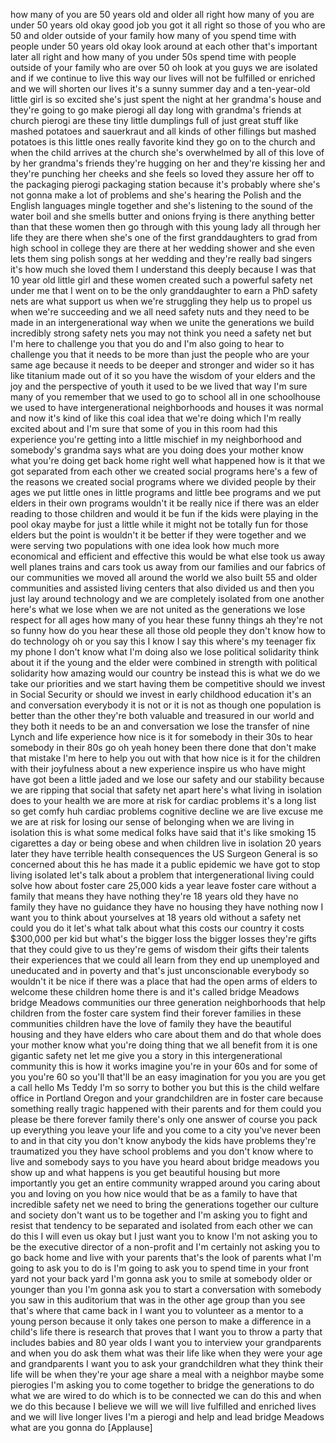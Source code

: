 
how many of you are 50 years old and
older all right how many of you are
under 50 years old okay good job you got
it all right so those of you who are 50
and older outside of your family how
many of you spend time with people under
50 years old okay look around at each
other that&#39;s important later all right
and how many of you under 50s spend time
with people outside of your family who
are over 50 oh look at you guys we are
isolated and if we continue to live this
way our lives will not be fulfilled or
enriched and we will shorten our lives
it&#39;s a sunny summer day and a
ten-year-old little girl is so excited
she&#39;s just spent the night at her
grandma&#39;s house and they&#39;re going to go
make pierogi all day long with grandma&#39;s
friends at church pierogi are these tiny
little dumplings full of just great
stuff like mashed potatoes and
sauerkraut and all kinds of other
fillings but mashed potatoes is this
little ones really favorite kind they go
on to the church and when the child
arrives at the church she&#39;s overwhelmed
by all of this love of by her grandma&#39;s
friends they&#39;re hugging on her and
they&#39;re kissing her and they&#39;re punching
her cheeks and she feels so loved they
assure her off to the packaging pierogi
packaging station because it&#39;s probably
where she&#39;s not gonna make a lot of
problems and she&#39;s hearing the Polish
and the English languages mingle
together and she&#39;s listening to the
sound of the water boil and she smells
butter and onions frying is there
anything better than that these women
then go through with this young lady all
through her life they are there when
she&#39;s one of the first granddaughters to
grad
from high school in college they are
there at her wedding shower and she even
lets them sing polish songs at her
wedding and they&#39;re really bad singers
it&#39;s how much she loved them I
understand this deeply because I was
that 10 year old little girl and these
women created such a powerful safety net
under me that I went on to be the only
granddaughter to earn a PhD safety nets
are what support us when we&#39;re
struggling they help us to propel us
when we&#39;re succeeding and we all need
safety nuts and they need to be made in
an intergenerational way when we unite
the generations we build incredibly
strong safety nets you may not think you
need a safety net but I&#39;m here to
challenge you that you do and I&#39;m also
going to hear to challenge you that it
needs to be more than just the people
who are your same age because it needs
to be deeper and stronger and wider so
it has like titanium made out of it so
you have the wisdom of your elders and
the joy and the perspective of youth it
used to be we lived that way I&#39;m sure
many of you remember that we used to go
to school all in one schoolhouse we used
to have intergenerational neighborhoods
and houses it was normal and now it&#39;s
kind of like this coal idea that we&#39;re
doing which I&#39;m really excited about and
I&#39;m sure that some of you in this room
had this experience you&#39;re getting into
a little mischief in my neighborhood and
somebody&#39;s grandma says what are you
doing
does your mother know what you&#39;re doing
get back home right well what happened
how is it that we got separated from
each other we created social programs
here&#39;s a few of the reasons we created
social programs where we divided people
by their ages we put little ones
in little programs and little bee
programs and we put elders in their own
programs wouldn&#39;t it be really nice if
there was an elder reading to those
children and would it be fun if the kids
were playing in the pool
okay maybe for just a little while it
might not be totally fun for those
elders but the point is wouldn&#39;t it be
better if they were together and we were
serving two populations with one idea
look how much more economical and
efficient and effective this would be
what else took us away
well planes trains and cars took us away
from our families and our fabrics of our
communities we moved all around the
world we also built 55 and older
communities and assisted living centers
that also divided us and then you just
lay around technology and we are
completely isolated from one another
here&#39;s what we lose when we are not
united as the generations we lose
respect for all ages how many of you
hear these funny things ah they&#39;re not
so funny how do you hear these all those
old people they don&#39;t know how to do
technology oh or you say this I know I
say this where&#39;s my teenager fix my
phone I don&#39;t know what I&#39;m doing also
we lose political solidarity think about
it if the young and the elder were
combined in strength with political
solidarity how amazing would our country
be instead this is what we do we take
our priorities and we start having them
be competitive should we invest in
Social Security or should we invest in
early childhood education it&#39;s an and
conversation everybody it is not or it
is not as though one population is
better than the other they&#39;re both
valuable and treasured in our world and
they both it needs to be an and
conversation we lose the transfer of
nine
Lynch and life experience how nice is it
for somebody in their 30s to hear
somebody in their 80s go oh yeah honey
been there done that don&#39;t make that
mistake I&#39;m here to help you out with
that how nice is it for the children
with their joyfulness about a new
experience inspire us who have might
have got been a little jaded and we lose
our safety and our stability because we
are ripping that social that safety net
apart here&#39;s what living in isolation
does to your health we are more at risk
for cardiac problems it&#39;s a long list so
get comfy huh cardiac problems cognitive
decline we are live excuse me we are at
risk for losing our sense of belonging
when we are living in isolation this is
what some medical folks have said that
it&#39;s like smoking 15 cigarettes a day or
being obese and when children live in
isolation 20 years later they have
terrible health consequences the US
Surgeon General is so concerned about
this he has made it a public epidemic we
have got to stop living isolated let&#39;s
talk about a problem that
intergenerational living could solve how
about foster care 25,000 kids a year
leave foster care without a family that
means they have nothing they&#39;re 18 years
old they have no family
they have no guidance they have no
housing they have nothing now I want you
to think about yourselves at 18 years
old without a safety net
could you do it let&#39;s what talk about
what this costs our country it costs
$300,000 per kid but what&#39;s the bigger
loss the bigger losses they&#39;re gifts
that they could give to us they&#39;re gems
of wisdom their gifts their talents
their experiences that we could all
learn from they end up unemployed and
uneducated
and in poverty and that&#39;s just
unconscionable everybody so wouldn&#39;t it
be nice if there was a place that had
the open arms of elders to welcome these
children home there is and it&#39;s called
bridge Meadows bridge Meadows
communities our three generation
neighborhoods that help children from
the foster care system find their
forever families in these communities
children have the love of family they
have the beautiful housing and they have
elders who care about them and do that
whole does your mother know what you&#39;re
doing thing that we all benefit from it
is one gigantic safety net let me give
you a story in this intergenerational
community this is how it works
imagine you&#39;re in your 60s and for some
of you you&#39;re 60 so you&#39;ll that&#39;ll be an
easy imagination for you you are you get
a call
hello Ms Teddy I&#39;m so sorry to bother
you but this is the child welfare office
in Portland Oregon and your
grandchildren are in foster care because
something really tragic happened with
their parents and for them could you
please be there forever family there&#39;s
only one answer of course you pack up
everything you leave your life and you
come to a city you&#39;ve never been to and
in that city you don&#39;t know anybody the
kids have problems they&#39;re traumatized
you they have school problems and you
don&#39;t know where to live and somebody
says to you have you heard about bridge
meadows you show up and what happens is
you get beautiful housing but more
importantly you get an entire community
wrapped around you caring about you and
loving on you how nice would that be as
a family to have that incredible safety
net we need to bring the generations
together our culture and society don&#39;t
want us to be together and I&#39;m asking
you to fight and resist that tendency to
be separated and isolated from each
other we can do this I will
even us okay but I just want you to know
I&#39;m not asking you to be the executive
director of a non-profit and I&#39;m
certainly not asking you to go back home
and live with your parents that&#39;s the
look of parents what I&#39;m going to ask
you to do is I&#39;m going to ask you to
spend time in your front yard not your
back yard I&#39;m gonna ask you to smile at
somebody older or younger than you I&#39;m
gonna ask you to start a conversation
with somebody you saw in this auditorium
that was in the other age group than you
see that&#39;s where that came back in I
want you to volunteer as a mentor to a
young person because it only takes one
person to make a difference in a child&#39;s
life there is research that proves that
I want you to throw a party that
includes babies and 80 year olds
I want you to interview your
grandparents and when you do ask them
what was their life like when they were
your age and grandparents I want you to
ask your grandchildren what they think
their life will be when they&#39;re your age
share a meal with a neighbor maybe some
pierogies I&#39;m asking you to come
together to bridge the generations to do
what we are wired to do which is to be
connected we can do this and when we do
this because I believe we will we will
live fulfilled and enriched lives and we
will live longer lives
I&#39;m a pierogi and help and lead bridge
Meadows what are you gonna do
[Applause]
